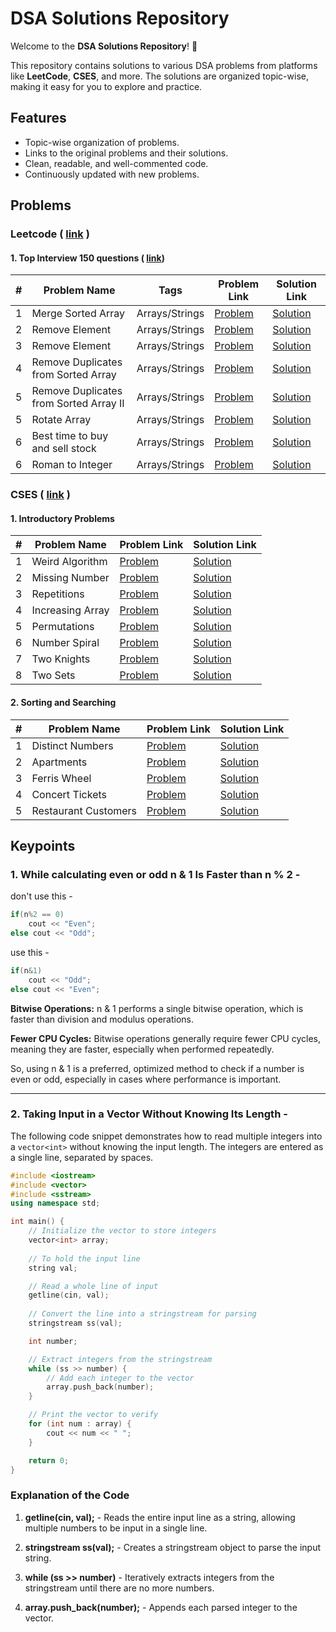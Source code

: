 
# DSA Solutions Repository

Welcome to the **DSA Solutions Repository**! 🎯 

This repository contains solutions to various DSA problems from platforms like **LeetCode**, **CSES**, and more. The solutions are organized topic-wise, making it easy for you to explore and practice.

## Features
- Topic-wise organization of problems.
- Links to the original problems and their solutions.
- Clean, readable, and well-commented code.
- Continuously updated with new problems.

## Problems

### Leetcode ( [link](https://leetcode.com) )

#### 1. Top Interview 150 questions ( [link](https://leetcode.com/studyplan/top-interview-150/))

| #   | Problem Name               | Tags   | Problem Link                                   | Solution Link                            |
|-----|---------------------|------------|-----------------------------------------------|------------------------------------------|
| 1   | Merge Sorted Array              | Arrays/Strings                   | [Problem](https://leetcode.com/problems/merge-sorted-array/description/?envType=study-plan-v2&envId=top-interview-150) | [Solution](./leetcode/top%20150%20interview/Array-strings/merge_sorted_array.cpp) |
| 2   | Remove Element             | Arrays/Strings   | [Problem](https://leetcode.com/problems/remove-element/?envType=study-plan-v2&envId=top-interview-150) | [Solution](./leetcode/top%20150%20interview/Array-strings/remove_element.cpp) |
| 3   | Remove Element             | Arrays/Strings   | [Problem](https://leetcode.com/problems/remove-element/?envType=study-plan-v2&envId=top-interview-150) | [Solution](./leetcode/top%20150%20interview/Array-strings/remove_element.cpp) |
| 4   | Remove Duplicates from Sorted Array             | Arrays/Strings   | [Problem](https://leetcode.com/problems/remove-duplicates-from-sorted-array/?envType=study-plan-v2&envId=top-interview-150) | [Solution](./leetcode/top%20150%20interview/Array-strings/remove_duplicates_from_sorted_array.cpp) |
| 5   | Remove Duplicates from Sorted Array II             | Arrays/Strings   | [Problem](https://leetcode.com/problems/remove-duplicates-from-sorted-array-ii/?envType=study-plan-v2&envId=top-interview-150) | [Solution](./leetcode/top%20150%20interview/Array-strings/remove_duplicate_from_sorted_array_II.cpp) |
| 5   | Rotate Array             | Arrays/Strings   | [Problem](https://leetcode.com/problems/rotate-array/description/?envType=study-plan-v2&envId=top-interview-150) | [Solution](./leetcode/top%20150%20interview/Array-strings/rotate_array.cpp) |
| 6   | Best time to buy and sell stock             | Arrays/Strings   | [Problem](https://leetcode.com/problems/best-time-to-buy-and-sell-stock/description/?envType=study-plan-v2&envId=top-interview-150) | [Solution](./leetcode/top%20150%20interview/Array-strings/best_time_to_buy_and_sell_stock.cpp) |
| 6   | Roman to Integer            | Arrays/Strings   | [Problem](https://leetcode.com/problems/roman-to-integer/description/?envType=study-plan-v2&envId=top-interview-150) | [Solution](./leetcode/top%20150%20interview/Array-strings/roman_to_integer.cpp) |

### CSES ( [link](https://cses.fi/problemset/) )

#### 1. Introductory Problems

| #   | Problem Name               | Problem Link                                   | Solution Link                            |
|-----|----------------------|-----------------------------------------------|------------------------------------------|
| 1   | Weird Algorithm              | [Problem](https://cses.fi/problemset/task/1068) | [Solution](./CSES/Introductory%20problems/weird-algorithm.cpp) |
| 2   | Missing Number              | [Problem](https://cses.fi/problemset/task/1083) | [Solution](./CSES/Introductory%20problems/missing-number.cpp) |
| 3   | Repetitions              | [Problem](https://cses.fi/problemset/task/1069) | [Solution](./CSES/Introductory%20problems/repetitions.cpp) |
| 4   | Increasing Array              | [Problem](https://cses.fi/problemset/task/1094) | [Solution](./CSES/Introductory%20problems/increasing_array.cpp) |
| 5   | Permutations             | [Problem](https://cses.fi/problemset/task/1070) | [Solution](./CSES/Introductory%20problems/permutations.cpp) |
| 6   | Number Spiral              | [Problem](https://cses.fi/problemset/task/1071) | [Solution](./CSES/Introductory%20problems/number_spiral.cpp) |
| 7   | Two Knights              | [Problem](https://cses.fi/problemset/task/1072) | [Solution](./CSES/Introductory%20problems/two_knights.cpp) |
| 8   | Two Sets              | [Problem](https://cses.fi/problemset/task/1092) | [Solution](./CSES/Introductory%20problems/two_sets.cpp) |

#### 2. Sorting and Searching

| #   | Problem Name               | Problem Link                                   | Solution Link                            |
|-----|----------------------|-----------------------------------------------|------------------------------------------|
| 1   | Distinct Numbers              | [Problem](https://cses.fi/problemset/task/1621) | [Solution](./CSES/sorting%20and%20searching/distinct_numbers.cpp) |
| 2   | Apartments              | [Problem](https://cses.fi/problemset/task/1084) | [Solution](./CSES/sorting%20and%20searching/apartments.cpp) |
| 3   | Ferris Wheel              | [Problem](https://cses.fi/problemset/task/1090) | [Solution](./CSES/sorting%20and%20searching/ferris_wheel.cpp) |
| 4   | Concert Tickets              | [Problem](https://cses.fi/problemset/task/1091) | [Solution](./CSES/sorting%20and%20searching/concert_tickets.cpp) |
| 5   | Restaurant Customers             | [Problem](https://cses.fi/problemset/task/1619) | [Solution](./CSES/sorting%20and%20searching/restaurant_customers.cpp) |




## Keypoints

### 1. While calculating even or odd n & 1 Is Faster than n % 2 - 

don't use this - 
```cpp
if(n%2 == 0)
    cout << "Even";
else cout << "Odd";

```
use this - 
```cpp
if(n&1) 
    cout << "Odd";
else cout << "Even";
```

**Bitwise Operations:** n & 1 performs a single bitwise operation, which is faster than division and modulus operations.

**Fewer CPU Cycles:** Bitwise operations generally require fewer CPU cycles, meaning they are faster, especially when performed repeatedly.

So, using n & 1 is a preferred, optimized method to check if a number is even or odd, especially in cases where performance is important.

---

### 2. Taking Input in a Vector Without Knowing Its Length - 

The following code snippet demonstrates how to read multiple integers into a `vector<int>` without knowing the input length. The integers are entered as a single line, separated by spaces.

```cpp
#include <iostream>
#include <vector>
#include <sstream>
using namespace std;

int main() {
    // Initialize the vector to store integers
    vector<int> array;                         
    
    // To hold the input line
    string val;         

    // Read a whole line of input
    getline(cin, val);  
    
    // Convert the line into a stringstream for parsing
    stringstream ss(val);  

    int number;

    // Extract integers from the stringstream
    while (ss >> number) {  
        // Add each integer to the vector
        array.push_back(number);  
    }

    // Print the vector to verify
    for (int num : array) {
        cout << num << " ";
    }

    return 0;
}
```

### Explanation of the Code

1. **getline(cin, val);** - Reads the entire input line as a string, allowing multiple numbers to be input in a single line.

2. **stringstream ss(val);** - Creates a stringstream object to parse the input string.

3. **while (ss >> number)** - Iteratively extracts integers from the stringstream until there are no more numbers.

4. **array.push_back(number);** - Appends each parsed integer to the vector.
